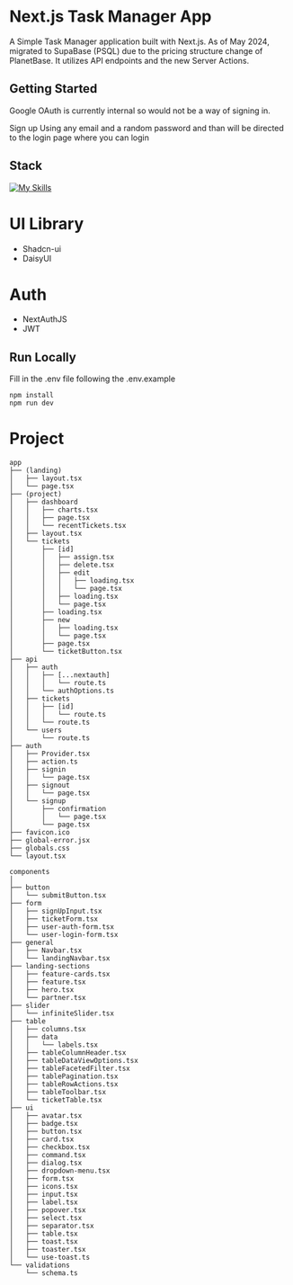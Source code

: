 # Next.js Task Manager App

A Simple Task Manager application built with Next.js. As of May 2024, migrated to SupaBase (PSQL) due to the pricing structure change of PlanetBase. 
It utilizes API endpoints and the new Server Actions.

## Getting Started

Google OAuth is currently internal so would not be a way of signing in.

Sign up Using any email and a random password and than will be directed to the login page where you can login

## Stack

[![My Skills](https://skillicons.dev/icons?i=next,typescript,react,tailwind,mysql,prisma&perline=3)](https://skillicons.dev)

# UI Library

- Shadcn-ui
- DaisyUI

# Auth

- NextAuthJS
- JWT

## Run Locally

Fill in the .env file following the .env.example

```
npm install
npm run dev
```

# Project

```
app
├── (landing)
│   ├── layout.tsx
│   └── page.tsx
├── (project)
│   ├── dashboard
│   │   ├── charts.tsx
│   │   ├── page.tsx
│   │   └── recentTickets.tsx
│   ├── layout.tsx
│   └── tickets
│       ├── [id]
│       │   ├── assign.tsx
│       │   ├── delete.tsx
│       │   ├── edit
│       │   │   ├── loading.tsx
│       │   │   └── page.tsx
│       │   ├── loading.tsx
│       │   └── page.tsx
│       ├── loading.tsx
│       ├── new
│       │   ├── loading.tsx
│       │   └── page.tsx
│       ├── page.tsx
│       └── ticketButton.tsx
├── api
│   ├── auth
│   │   ├── [...nextauth]
│   │   │   └── route.ts
│   │   └── authOptions.ts
│   ├── tickets
│   │   ├── [id]
│   │   │   └── route.ts
│   │   └── route.ts
│   └── users
│       └── route.ts
├── auth
│   ├── Provider.tsx
│   ├── action.ts
│   ├── signin
│   │   └── page.tsx
│   ├── signout
│   │   └── page.tsx
│   └── signup
│       ├── confirmation
│       │   └── page.tsx
│       └── page.tsx
├── favicon.ico
├── global-error.jsx
├── globals.css
└── layout.tsx

components
│  
├── button
│   └── submitButton.tsx
├── form
│   ├── signUpInput.tsx
│   ├── ticketForm.tsx
│   ├── user-auth-form.tsx
│   └── user-login-form.tsx
├── general
│   ├── Navbar.tsx
│   └── landingNavbar.tsx
├── landing-sections
│   ├── feature-cards.tsx
│   ├── feature.tsx
│   ├── hero.tsx
│   └── partner.tsx
├── slider
│   └── infiniteSlider.tsx
├── table
│   ├── columns.tsx
│   ├── data
│   │   └── labels.tsx
│   ├── tableColumnHeader.tsx
│   ├── tableDataViewOptions.tsx
│   ├── tableFacetedFilter.tsx
│   ├── tablePagination.tsx
│   ├── tableRowActions.tsx
│   ├── tableToolbar.tsx
│   └── ticketTable.tsx
├── ui
│   ├── avatar.tsx
│   ├── badge.tsx
│   ├── button.tsx
│   ├── card.tsx
│   ├── checkbox.tsx
│   ├── command.tsx
│   ├── dialog.tsx
│   ├── dropdown-menu.tsx
│   ├── form.tsx
│   ├── icons.tsx
│   ├── input.tsx
│   ├── label.tsx
│   ├── popover.tsx
│   ├── select.tsx
│   ├── separator.tsx
│   ├── table.tsx
│   ├── toast.tsx
│   ├── toaster.tsx
│   └── use-toast.ts
└── validations
    └── schema.ts

```
